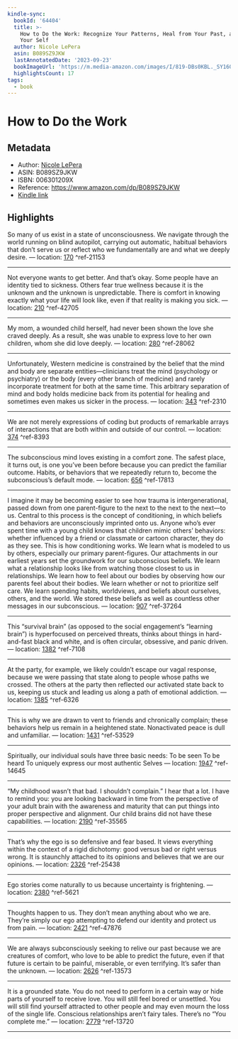 ```yaml
---
kindle-sync:
  bookId: '64404'
  title: >-
    How to Do the Work: Recognize Your Patterns, Heal from Your Past, and Create
    Your Self
  author: Nicole LePera
  asin: B089SZ9JKW
  lastAnnotatedDate: '2023-09-23'
  bookImageUrl: 'https://m.media-amazon.com/images/I/819-DBs0KBL._SY160.jpg'
  highlightsCount: 17
tags:
  - book
---
```

# How to Do the Work
## Metadata
* Author: [Nicole LePera](https://www.amazon.comundefined)
* ASIN: B089SZ9JKW
* ISBN: 006301209X
* Reference: https://www.amazon.com/dp/B089SZ9JKW
* [Kindle link](kindle://book?action=open&asin=B089SZ9JKW)

## Highlights
So many of us exist in a state of unconsciousness. We navigate through the world running on blind autopilot, carrying out automatic, habitual behaviors that don’t serve us or reflect who we fundamentally are and what we deeply desire. — location: [170](kindle://book?action=open&asin=B089SZ9JKW&location=170) ^ref-21153

---
Not everyone wants to get better. And that’s okay. Some people have an identity tied to sickness. Others fear true wellness because it is the unknown and the unknown is unpredictable. There is comfort in knowing exactly what your life will look like, even if that reality is making you sick. — location: [210](kindle://book?action=open&asin=B089SZ9JKW&location=210) ^ref-42705

---
My mom, a wounded child herself, had never been shown the love she craved deeply. As a result, she was unable to express love to her own children, whom she did love deeply. — location: [280](kindle://book?action=open&asin=B089SZ9JKW&location=280) ^ref-28062

---
Unfortunately, Western medicine is constrained by the belief that the mind and body are separate entities—clinicians treat the mind (psychology or psychiatry) or the body (every other branch of medicine) and rarely incorporate treatment for both at the same time. This arbitrary separation of mind and body holds medicine back from its potential for healing and sometimes even makes us sicker in the process. — location: [343](kindle://book?action=open&asin=B089SZ9JKW&location=343) ^ref-2310

---
We are not merely expressions of coding but products of remarkable arrays of interactions that are both within and outside of our control. — location: [374](kindle://book?action=open&asin=B089SZ9JKW&location=374) ^ref-8393

---
The subconscious mind loves existing in a comfort zone. The safest place, it turns out, is one you’ve been before because you can predict the familiar outcome. Habits, or behaviors that we repeatedly return to, become the subconscious’s default mode. — location: [656](kindle://book?action=open&asin=B089SZ9JKW&location=656) ^ref-17813

---
I imagine it may be becoming easier to see how trauma is intergenerational, passed down from one parent-figure to the next to the next to the next—to us. Central to this process is the concept of conditioning, in which beliefs and behaviors are unconsciously imprinted onto us. Anyone who’s ever spent time with a young child knows that children mimic others’ behaviors: whether influenced by a friend or classmate or cartoon character, they do as they see. This is how conditioning works. We learn what is modeled to us by others, especially our primary parent-figures. Our attachments in our earliest years set the groundwork for our subconscious beliefs. We learn what a relationship looks like from watching those closest to us in relationships. We learn how to feel about our bodies by observing how our parents feel about their bodies. We learn whether or not to prioritize self care. We learn spending habits, worldviews, and beliefs about ourselves, others, and the world. We stored these beliefs as well as countless other messages in our subconscious. — location: [907](kindle://book?action=open&asin=B089SZ9JKW&location=907) ^ref-37264

---
This “survival brain” (as opposed to the social engagement’s “learning brain”) is hyperfocused on perceived threats, thinks about things in hard-and-fast black and white, and is often circular, obsessive, and panic driven. — location: [1382](kindle://book?action=open&asin=B089SZ9JKW&location=1382) ^ref-7108

---
At the party, for example, we likely couldn’t escape our vagal response, because we were passing that state along to people whose paths we crossed. The others at the party then reflected our activated state back to us, keeping us stuck and leading us along a path of emotional addiction. — location: [1385](kindle://book?action=open&asin=B089SZ9JKW&location=1385) ^ref-6326

---
This is why we are drawn to vent to friends and chronically complain; these behaviors help us remain in a heightened state. Nonactivated peace is dull and unfamiliar. — location: [1431](kindle://book?action=open&asin=B089SZ9JKW&location=1431) ^ref-53529

---
Spiritually, our individual souls have three basic needs: To be seen To be heard To uniquely express our most authentic Selves — location: [1947](kindle://book?action=open&asin=B089SZ9JKW&location=1947) ^ref-14645

---
“My childhood wasn’t that bad. I shouldn’t complain.” I hear that a lot. I have to remind you: you are looking backward in time from the perspective of your adult brain with the awareness and maturity that can put things into proper perspective and alignment. Our child brains did not have these capabilities. — location: [2190](kindle://book?action=open&asin=B089SZ9JKW&location=2190) ^ref-35565

---
That’s why the ego is so defensive and fear based. It views everything within the context of a rigid dichotomy: good versus bad or right versus wrong. It is staunchly attached to its opinions and believes that we are our opinions. — location: [2326](kindle://book?action=open&asin=B089SZ9JKW&location=2326) ^ref-25438

---
Ego stories come naturally to us because uncertainty is frightening. — location: [2380](kindle://book?action=open&asin=B089SZ9JKW&location=2380) ^ref-5621

---
Thoughts happen to us. They don’t mean anything about who we are. They’re simply our ego attempting to defend our identity and protect us from pain. — location: [2421](kindle://book?action=open&asin=B089SZ9JKW&location=2421) ^ref-47876

---
We are always subconsciously seeking to relive our past because we are creatures of comfort, who love to be able to predict the future, even if that future is certain to be painful, miserable, or even terrifying. It’s safer than the unknown. — location: [2626](kindle://book?action=open&asin=B089SZ9JKW&location=2626) ^ref-13573

---
It is a grounded state. You do not need to perform in a certain way or hide parts of yourself to receive love. You will still feel bored or unsettled. You will still find yourself attracted to other people and may even mourn the loss of the single life. Conscious relationships aren’t fairy tales. There’s no “You complete me.” — location: [2779](kindle://book?action=open&asin=B089SZ9JKW&location=2779) ^ref-13720

---
